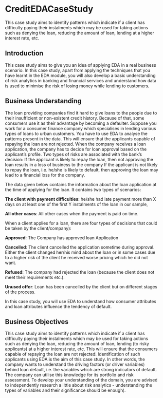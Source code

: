 # CreditEDACaseStudy
This case study aims to identify patterns which indicate if a client has difficulty paying their instalments which may be used for taking actions such as denying the loan, reducing the amount of loan, lending at a higher interest rate, etc. 

## Introduction
This case study aims to give you an idea of applying EDA in a real business scenario. In this case study, apart from applying the techniques that you have learnt in the EDA module, you will also develop a basic understanding of risk analytics in banking and financial services and understand how data is used to minimise the risk of losing money while lending to customers.

## Business Understanding
The loan providing companies find it hard to give loans to the people due to their insufficient or non-existent credit history. Because of that, some consumers use it as their advantage by becoming a defaulter. Suppose you work for a consumer finance company which specialises in lending various types of loans to urban customers. You have to use EDA to analyse the patterns present in the data. This will ensure that the applicants capable of repaying the loan are not rejected.
When the company receives a loan application, the company has to decide for loan approval based on the applicant’s profile. Two types of risks are associated with the bank’s decision:
If the applicant is likely to repay the loan, then not approving the loan results in a loss of business to the company
If the applicant is not likely to repay the loan, i.e. he/she is likely to default, then approving the loan may lead to a financial loss for the company.

The data given below contains the information about the loan application at the time of applying for the loan. It contains two types of scenarios:

**The client with payment difficulties**: he/she had late payment more than X days on at least one of the first Y instalments of the loan in our sample,

**All other cases**: All other cases when the payment is paid on time.

When a client applies for a loan, there are four types of decisions that could be taken by the client/company):

**Approved**: The Company has approved loan Application

**Cancelled**: The client cancelled the application sometime during approval. Either the client changed her/his mind about the loan or in some cases due to a higher risk of the client he received worse pricing which he did not want.

**Refused**: The company had rejected the loan (because the client does not meet their requirements etc.).

**Unused offer**:  Loan has been cancelled by the client but on different stages of the process.

In this case study, you will use EDA to understand how consumer attributes and loan attributes influence the tendency of default.

## Business Objectives
This case study aims to identify patterns which indicate if a client has difficulty paying their instalments which may be used for taking actions such as denying the loan, reducing the amount of loan, lending (to risky applicants) at a higher interest rate, etc. This will ensure that the consumers capable of repaying the loan are not rejected. Identification of such applicants using EDA is the aim of this case study.
In other words, the company wants to understand the driving factors (or driver variables) behind loan default, i.e. the variables which are strong indicators of default.  The company can utilise this knowledge for its portfolio and risk assessment.
To develop your understanding of the domain, you are advised to independently research a little about risk analytics - understanding the types of variables and their significance should be enough).
